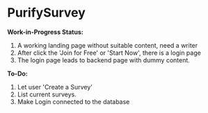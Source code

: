 # PurifySurvey

**Work-in-Progress Status:**
1. A working landing page without suitable content, need a writer
2. After click the 'Join for Free' or 'Start Now', there is a login page
3. The login page leads to backend page with dummy content.

**To-Do:**
1. Let user 'Create a Survey'
2. List current surveys.
3. Make Login connected to the database